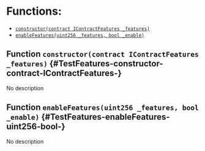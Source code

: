 

# Functions:
- [`constructor(contract IContractFeatures _features)`](#TestFeatures-constructor-contract-IContractFeatures-)
- [`enableFeatures(uint256 _features, bool _enable)`](#TestFeatures-enableFeatures-uint256-bool-)


## Function `constructor(contract IContractFeatures _features)` {#TestFeatures-constructor-contract-IContractFeatures-}
No description
## Function `enableFeatures(uint256 _features, bool _enable)` {#TestFeatures-enableFeatures-uint256-bool-}
No description

